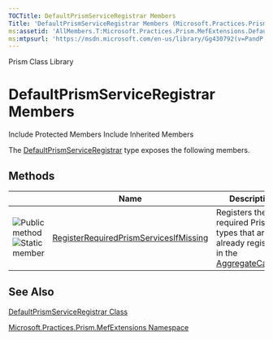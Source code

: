 ```yaml
---
TOCTitle: DefaultPrismServiceRegistrar Members
Title: 'DefaultPrismServiceRegistrar Members (Microsoft.Practices.Prism.MefExtensions)'
ms:assetid: 'AllMembers.T:Microsoft.Practices.Prism.MefExtensions.DefaultPrismServiceRegistrar'
ms:mtpsurl: 'https://msdn.microsoft.com/en-us/library/Gg430792(v=PandP.50)'
---
```


Prism Class Library

DefaultPrismServiceRegistrar Members
====================================

Include Protected Members
Include Inherited Members

The [DefaultPrismServiceRegistrar](https://msdn.microsoft.com/t:microsoft.practices.prism.mefextensions.defaultprismserviceregistrar) type exposes the following members.

Methods
-------

<span id="methodTableToggle"></span>
<table>
<colgroup>
<col width="33%" />
<col width="33%" />
<col width="33%" />
</colgroup>
<thead>
<tr class="header">
<th> </th>
<th>Name</th>
<th>Description</th>
</tr>
</thead>
<tbody>
<tr class="odd">
<td><img src="https://msdn.microsoft.com/en-us/Gg430792.pubmethod(en-us,PandP.50).gif" title="Public method" /><img src="https://msdn.microsoft.com/en-us/Gg430792.static(en-us,PandP.50).gif" title="Static member" /></td>
<td><a href="https://msdn.microsoft.com/m:microsoft.practices.prism.mefextensions.defaultprismserviceregistrar.registerrequiredprismservicesifmissing(system.componentmodel.composition.hosting.aggregatecatalog)">RegisterRequiredPrismServicesIfMissing</a></td>
<td><div class="summary">
Registers the required Prism types that are not already registered in the <a href="http://msdn2.microsoft.com/en-us/library/dd833165">AggregateCatalog</a>.
</div></td>
</tr>
</tbody>
</table>

See Also
--------

<span id="seeAlsoToggle"></span>
[DefaultPrismServiceRegistrar Class](https://msdn.microsoft.com/t:microsoft.practices.prism.mefextensions.defaultprismserviceregistrar)

[Microsoft.Practices.Prism.MefExtensions Namespace](https://msdn.microsoft.com/n:microsoft.practices.prism.mefextensions)

